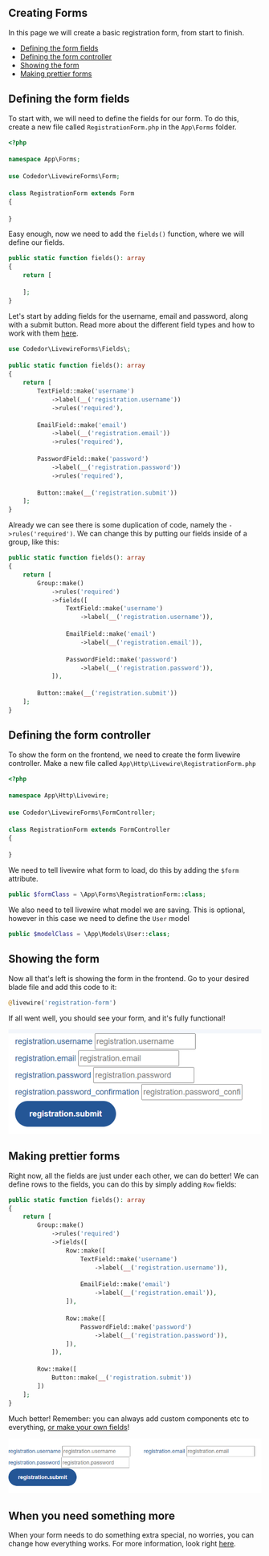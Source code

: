 ## Creating Forms
In this page we will create a basic registration form, from start to finish.

* [Defining the form fields](#defining-the-form-fields)
* [Defining the form controller](#defining-the-form-controller)
* [Showing the form](#showing-the-form)
* [Making prettier forms](#making-prettier-forms)

## <a name="defining-the-form-fields"></a>Defining the form fields

To start with, we will need to define the fields for our form. To do this, create a new file called `RegistrationForm.php` in the `App\Forms` folder.

```php
<?php

namespace App\Forms;

use Codedor\LivewireForms\Form;

class RegistrationForm extends Form
{

}
```

Easy enough, now we need to add the `fields()` function, where we will define our fields.

```php
public static function fields(): array
{
    return [

    ];
}
```

Let's start by adding fields for the username, email and password, along with a submit button.
Read more about the different field types and how to work with them [here](fields.md).

```php
use Codedor\LivewireForms\Fields\;

public static function fields(): array
{
    return [
        TextField::make('username')
            ->label(__('registration.username'))
            ->rules('required'),

        EmailField::make('email')
            ->label(__('registration.email'))
            ->rules('required'),

        PasswordField::make('password')
            ->label(__('registration.password'))
            ->rules('required'),

        Button::make(__('registration.submit'))
    ];
}
```

Already we can see there is some duplication of code, namely the `->rules('required')`.
We can change this by putting our fields inside of a group, like this:

```php
public static function fields(): array
{
    return [
        Group::make()
            ->rules('required')
            ->fields([
                TextField::make('username')
                    ->label(__('registration.username')),

                EmailField::make('email')
                    ->label(__('registration.email')),

                PasswordField::make('password')
                    ->label(__('registration.password')),
            ]),

        Button::make(__('registration.submit'))
    ];
}
```

## <a name="defining-the-form-controller"></a>Defining the form controller
To show the form on the frontend, we need to create the form livewire controller.
Make a new file called `App\Http\Livewire\RegistrationForm.php`

```php
<?php

namespace App\Http\Livewire;

use Codedor\LivewireForms\FormController;

class RegistrationForm extends FormController
{

}
```

We need to tell livewire what form to load, do this by adding the `$form` attribute.

```php
public $formClass = \App\Forms\RegistrationForm::class;
```

We also need to tell livewire what model we are saving.
This is optional, however in this case we need to define the `User` model
```php
public $modelClass = \App\Models\User::class;
```

## <a name="showing-the-form"></a>Showing the form
Now all that's left is showing the form in the frontend.
Go to your desired blade file and add this code to it:

```php
@livewire('registration-form')
```

If all went well, you should see your form, and it's fully functional!

![frontend-view](images/frontend-form.png)

## <a name="making-prettier-forms"></a>Making prettier forms
Right now, all the fields are just under each other, we can do better!
We can define rows to the fields, you can do this by simply adding `Row` fields:

```php
public static function fields(): array
{
    return [
        Group::make()
            ->rules('required')
            ->fields([
                Row::make([
                    TextField::make('username')
                        ->label(__('registration.username')),

                    EmailField::make('email')
                        ->label(__('registration.email')),
                ]),

                Row::make([
                    PasswordField::make('password')
                        ->label(__('registration.password')),
                ]),
            ]),

        Row::make([
            Button::make(__('registration.submit'))
        ])
    ];
}
```

Much better!
Remember: you can always add custom components etc to everything, [or make your own fields](custom-fields.md)!

![frontend-view](images/frontend-form-pretty.png)

## <a name="something-more"></a>When you need something more
When your form needs to do something extra special, no worries, you can change how everything works.
For more information, look right [here](form-controllers.md).

